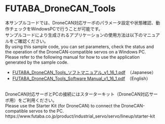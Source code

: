 # FUTABA_DroneCAN_Tools

本サンプルコードでは、DroneCAN対応サーボのパラメータ設定や状態確認、動作チェックをWindowsPCで行うことが可能です。  
サンプルコードにより生成されるアプリケーションの使用方法は以下のマニュアルをご確認ください。  
By using this sample code, you can set parameters, check the status and the operation of the DroneCAN-compatible servos on a Windows PC.  
Please refer to the following manual for how to use the application generated by the sample code.
<br>
* [FUTABA_DroneCAN_Tools_ソフトマニュアル_v1_16_1.pdf](https://github.com/FutabaCorp/FUTABA_DroneCAN_Tools/blob/main/FUTABA_DroneCAN_Tools_%E3%82%BD%E3%83%95%E3%83%88%E3%83%9E%E3%83%8B%E3%83%A5%E3%82%A2%E3%83%AB_v1_16_1.pdf)　（Japanese）
* [FUTABA_DroneCAN_Tools_Software Manual_v1_16_1.pdf](https://github.com/FutabaCorp/FUTABA_DroneCAN_Tools/blob/main/FUTABA_DroneCAN_Tools_Software%20Manual_v1_16_1.pdf)　（English）
<br>
DroneCAN対応サーボとPCの接続にはスターターキット（DroneCAN対応サーボ用）をご利用ください。<br>
Please use the Starter Kit (for DroneCAN) to connect the DroneCAN-compatible servos to the PC.
<br>
https://www.futaba.co.jp/product/industrial_servo/servo/lineup/starter-kit
